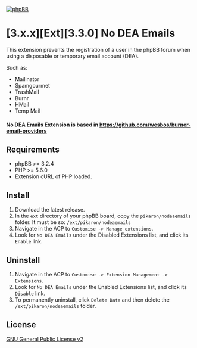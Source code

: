 [![phpBB](https://www.phpbb-es.com/foro/styles/flat-style/theme/images/logo_new_small.png)](https://www.phpbb-es.com/foro/viewtopic.php?f=147&t=43035&p=243137#p243137)
# [3.x.x][Ext][3.3.0] No DEA Emails
This extension prevents the registration of a user in the phpBB forum when using a disposable or temporary email account (DEA).

Such as:
   - Mailinator
   - Spamgourmet
   - TrashMail
   - Burnr
   - HMail
   - Temp Mail

#### No DEA Emails Extension is based in https://github.com/wesbos/burner-email-providers

## Requirements
* phpBB >= 3.2.4
* PHP >= 5.6.0
* Extension cURL of PHP loaded.

## Install
1. Download the latest release.
2. In the `ext` directory of your phpBB board, copy the `pikaron/nodeaemails` folder. It must be so: `/ext/pikaron/nodeaemails`
4. Navigate in the ACP to `Customise -> Manage extensions`.
5. Look for `No DEA Emails` under the Disabled Extensions list, and click its `Enable` link.

## Uninstall
1. Navigate in the ACP to `Customise -> Extension Management -> Extensions`.
2. Look for `No DEA Emails` under the Enabled Extensions list, and click its `Disable` link.
3. To permanently uninstall, click `Delete Data` and then delete the `/ext/pikaron/nodeaemails` folder.

## License
[GNU General Public License v2](http://opensource.org/licenses/GPL-2.0)
